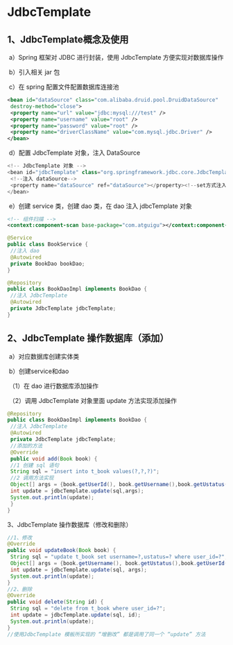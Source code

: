 # JdbcTemplate
## 1、JdbcTemplate概念及使用
​ a）Spring 框架对 JDBC 进行封装，使用 JdbcTemplate 方便实现对数据库操作

​ b）引入相关 jar 包

​ c）在 spring 配置文件配置数据库连接池

```xml
<bean id="dataSource" class="com.alibaba.druid.pool.DruidDataSource"
 destroy-method="close">
 <property name="url" value="jdbc:mysql:///test" />
 <property name="username" value="root" />
 <property name="password" value="root" />
 <property name="driverClassName" value="com.mysql.jdbc.Driver" />
</bean>
```
​ d）配置 JdbcTemplate 对象，注入 DataSource
```java
<!-- JdbcTemplate 对象 -->
<bean id="jdbcTemplate" class="org.springframework.jdbc.core.JdbcTemplate">
 <!--注入 dataSource-->
 <property name="dataSource" ref="dataSource"></property><!--set方式注入-->
</bean>
```
​ e）创建 service 类，创建 dao 类，在 dao 注入 jdbcTemplate 对象
```xml
<!-- 组件扫描 -->
<context:component-scan base-package="com.atguigu"></context:component-scan>
```
```java
@Service
public class BookService {
 //注入 dao
 @Autowired
 private BookDao bookDao;
}

@Repository
public class BookDaoImpl implements BookDao {
 //注入 JdbcTemplate
 @Autowired
 private JdbcTemplate jdbcTemplate;
}
```
## 2、JdbcTemplate 操作数据库（添加）
​ a）对应数据库创建实体类

​ b）创建service和dao

​ （1）在 dao 进行数据库添加操作

​ （2）调用 JdbcTemplate 对象里面 update 方法实现添加操作

```java
@Repository
public class BookDaoImpl implements BookDao {
 //注入 JdbcTemplate
 @Autowired
 private JdbcTemplate jdbcTemplate;
 //添加的方法
 @Override
 public void add(Book book) {
 //1 创建 sql 语句
 String sql = "insert into t_book values(?,?,?)";
 //2 调用方法实现
 Object[] args = {book.getUserId(), book.getUsername(),book.getUstatus()};
 int update = jdbcTemplate.update(sql,args);
 System.out.println(update);
 }
}
```
3、JdbcTemplate 操作数据库（修改和删除）
```java
//1、修改
@Override
public void updateBook(Book book) {
 String sql = "update t_book set username=?,ustatus=? where user_id=?";
 Object[] args = {book.getUsername(), book.getUstatus(),book.getUserId()};
 int update = jdbcTemplate.update(sql, args);
 System.out.println(update);
}
//2、删除
@Override
public void delete(String id) {
 String sql = "delete from t_book where user_id=?";
 int update = jdbcTemplate.update(sql, id);
 System.out.println(update);
}
//使用JdbcTemplate 模板所实现的 “增删改” 都是调用了同一个 “update” 方法
```
